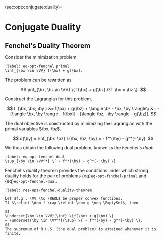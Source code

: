 (sec:opt:conjugate:duality)=
# Conjugate Duality

## Fenchel's Duality Theorem

Consider the minimization problem

```{math}
:label: eq-opt-fenchel-primal
\inf_{\bx \in \VV} f(\bx) + g(\bx).
```

The problem can be rewritten as

$$
\inf_{\bx, \bz \in \VV} \{ f(\bx) + g(\bz) \ST \bx = \bz \}.
$$

Construct the Lagrangian for this problem.

$$
L (\bx, \bx; \by ) &= f(\bx) + g(\bz)  + \langle \bz - \bx, \by \rangle\\
&= -[\langle \bx, \by \rangle - f(\bx)]  - [\langle \bz, -\by \rangle - g(\bz)].
$$

The dual objective is constructed by minimizing the Lagrangian with the
primal variables $\bx, \bz$.

$$
q(\by) = \inf_{\bx, \bz} L(\bx, \bz; \by) = - f^*(\by) - g^*(- \by).
$$

We thus obtain the following dual problem, known as the *Fenchel's dual*:

```{math}
:label: eq-opt-fenchel-dual
\sup_{\by \in \VV^*} \{ - f^*(\by) - g^*(- \by) \}.
```

Fenchel's duality theorem provides the conditions under which strong duality
holds for the pair of problems {eq}`eq-opt-fenchel-primal` and {eq}`eq-opt-fenchel-dual`.

```{prf:theorem} Fenchel's duality theorem
:label: res-opt-fenchel-duality-theorem

Let $f,g : \VV \to \RERL$ be proper convex functions.
If $\relint \dom f \cap \relint \dom g \neq \EmptySet$, then 

$$
\underset{\bx \in \VV}{\inf} \{f(\bx) + g(\bx) \}
= \underset{\by \in \VV^*}{\sup} \{ - f^*(\by) - g^*(-\by) \}.
$$
The supremum of R.H.S. (the dual problem) is attained whenever it is finite.
```
